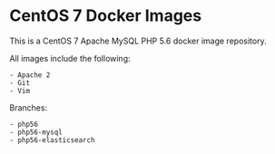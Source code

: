 # CentOS 7 Docker Images

This is a CentOS 7 Apache MySQL PHP 5.6 docker image repository.

All images include the following:

	- Apache 2
	- Git
	- Vim

Branches:

	- php56
	- php56-mysql
	- php56-elasticsearch
